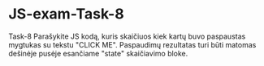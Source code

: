 # JS-exam-Task-8
Task-8
Parašykite JS kodą, kuris skaičiuos kiek kartų buvo paspaustas mygtukas
su tekstu "CLICK ME". Paspaudimų rezultatas turi būti matomas dešinėje
pusėje esančiame "state" skaičiavimo bloke.
